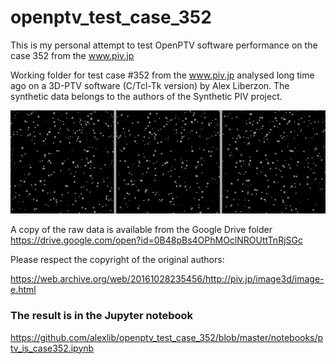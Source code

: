 # openptv_test_case_352
This is my personal attempt to test OpenPTV software performance on the case 352 from the www.piv.jp

Working folder for test case #352 from the www.piv.jp analysed long time ago on a 3D-PTV software (C/Tcl-Tk version) by Alex Liberzon. The synthetic data belongs to the authors of the Synthetic PIV project. 

![img_352](im352.jpg)

A copy of the raw data is available from the Google Drive folder https://drive.google.com/open?id=0B48pBs4OPhMOclNROUttTnRjSGc

Please respect the copyright of the original authors: 

https://web.archive.org/web/20161028235456/http://piv.jp/image3d/image-e.html


### The result is in the Jupyter notebook

https://github.com/alexlib/openptv_test_case_352/blob/master/notebooks/ptv_is_case352.ipynb
